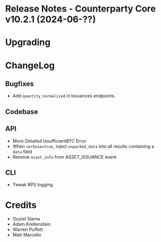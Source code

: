 # Release Notes - Counterparty Core v10.2.1 (2024-06-??)


# Upgrading


# ChangeLog


## Bugfixes

* Add `quantity_normalized` in Issuances endpoints.

## Codebase


## API

* More Detailed InsufficientBTC Error
* When `verbose=true`, inject `unpacked_data` into all results containing a `data` field
* Remove `asset_info` from ASSET_ISSUANCE event

## CLI

* Tweak RPS logging

# Credits
* Ouziel Slama
* Adam Krellenstein
* Warren Puffett
* Matt Marcello
